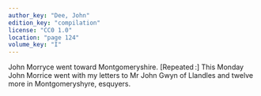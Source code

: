 ```yaml
---
author_key: "Dee, John"
edition_key: "compilation"
license: "CC0 1.0"
location: "page 124"
volume_key: "I"
---
```

John Morryce went toward Montgomeryshire. [Repeated :] This Monday John Morrice
went with my letters to Mr John Gwyn of Llandles and twelve more in
Montgomeryshyre, esquyers.
